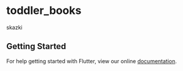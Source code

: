# toddler_books

skazki

## Getting Started

For help getting started with Flutter, view our online
[documentation](https://flutter.io/).
